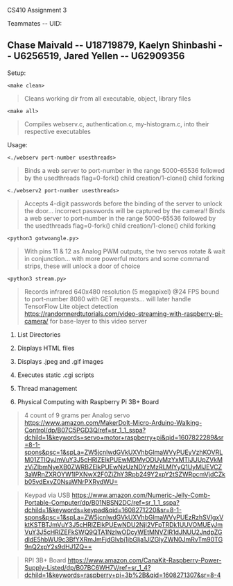 CS410 Assignment 3

Teammates -- UID:

Chase Maivald -- U18719879,
Kaelyn Shinbashi -- U6256519,
Jared Yellen -- U62909356
--

Setup:

`<make clean>`
>Cleans working dir from all executable, object, library files

`<make all>`
>Compiles webserv.c, authentication.c, my-histogram.c, into their respective executables

Usage:

`<./webserv port-number usesthreads>` 
>Binds a web server to port-number in the range 5000-65536 followed by the usedthreads flag=0-fork() child creation/1-clone() child forking

`<./webserv2 port-number usesthreads>` 
>Accepts 4-digit passwords before the binding of the server to unlock the door... incorrect passwords will be captured by the camera!!
>Binds a web server to port-number in the range 5000-65536 followed by the usedthreads flag=0-fork() child creation/1-clone() child forking

`<python3 gotwoangle.py>`
>With pins 11 & 12 as Analog PWM outputs, the two servos rotate & wait in conjunction... with more powerful motors and some command strips, these will unlock a door of choice

`<python3 stream.py>`
>Records infrared 640x480 resolution (5 megapixel) @24 FPS bound to port-number 8080 with GET requests... will later handle TensorFlow Lite object detection
>https://randomnerdtutorials.com/video-streaming-with-raspberry-pi-camera/ for base-layer to this video server

1. List Directories 

2. Displays HTML files 

3. Displays .jpeg and .gif images

4. Executes static .cgi scripts

5. Thread management 

6. Physical Computing with Raspberry Pi 3B+ Board 

>4 count of 9 grams per Analog servo
https://www.amazon.com/MakerDoIt-Micro-Arduino-Walking-Control/dp/B07C5PGD3Q/ref=sr_1_1_sspa?dchild=1&keywords=servo+motor+raspberry+pi&qid=1607822289&sr=8-1-spons&psc=1&spLa=ZW5jcnlwdGVkUXVhbGlmaWVyPUEyVzhKOVRLM01ZTlQyJmVuY3J5cHRlZElkPUEwMDMyODUyMzYxMTlJUUpZVkMzViZlbmNyeXB0ZWRBZElkPUEwNzUzNDYzMzRLMlYyQ1UyMlJEVCZ3aWRnZXROYW1lPXNwX2F0ZiZhY3Rpb249Y2xpY2tSZWRpcmVjdCZkb05vdExvZ0NsaWNrPXRydWU=

>Keypad via USB
https://www.amazon.com/Numeric-Jelly-Comb-Portable-Computer/dp/B01NBSN2DC/ref=sr_1_1_sspa?dchild=1&keywords=keypad&qid=1608271220&sr=8-1-spons&psc=1&spLa=ZW5jcnlwdGVkUXVhbGlmaWVyPUEzRzhSVlgxVktKSTBTJmVuY3J5cHRlZElkPUEwNDU2NjI2VFpTRDk1UUVOMUEyJmVuY3J5cHRlZEFkSWQ9QTA1NzIwODcyWEtMNVZIR1dJNUU2JndpZGdldE5hbWU9c3BfYXRmJmFjdGlvbj1jbGlja1JlZGlyZWN0JmRvTm90TG9nQ2xpY2s9dHJ1ZQ==

>RPI 3B+ Board
https://www.amazon.com/CanaKit-Raspberry-Power-Supply-Listed/dp/B07BC6WH7V/ref=sr_1_4?dchild=1&keywords=raspberry+pi+3b%2B&qid=1608271307&sr=8-4



